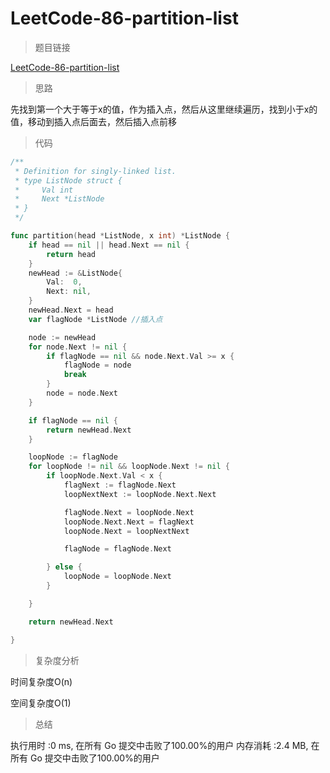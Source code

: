 # LeetCode-86-partition-list

> 题目链接

[LeetCode-86-partition-list](https://leetcode-cn.com/problems/partition-list/)

> 思路

先找到第一个大于等于x的值，作为插入点，然后从这里继续遍历，找到小于x的值，移动到插入点后面去，然后插入点前移

> 代码

```go
/**
 * Definition for singly-linked list.
 * type ListNode struct {
 *     Val int
 *     Next *ListNode
 * }
 */

func partition(head *ListNode, x int) *ListNode {
	if head == nil || head.Next == nil {
		return head
	}
	newHead := &ListNode{
		Val:  0,
		Next: nil,
	}
	newHead.Next = head
	var flagNode *ListNode //插入点

	node := newHead
	for node.Next != nil {
		if flagNode == nil && node.Next.Val >= x {
			flagNode = node
			break
		}
		node = node.Next
	}

	if flagNode == nil {
		return newHead.Next
	}

	loopNode := flagNode
	for loopNode != nil && loopNode.Next != nil {
		if loopNode.Next.Val < x {
			flagNext := flagNode.Next
			loopNextNext := loopNode.Next.Next

			flagNode.Next = loopNode.Next
			loopNode.Next.Next = flagNext
			loopNode.Next = loopNextNext

			flagNode = flagNode.Next

		} else {
			loopNode = loopNode.Next
		}

	}

	return newHead.Next

}
```

> 复杂度分析

时间复杂度O(n)

空间复杂度O(1)

> 总结

执行用时 :0 ms, 在所有 Go 提交中击败了100.00%的用户
内存消耗 :2.4 MB, 在所有 Go 提交中击败了100.00%的用户


